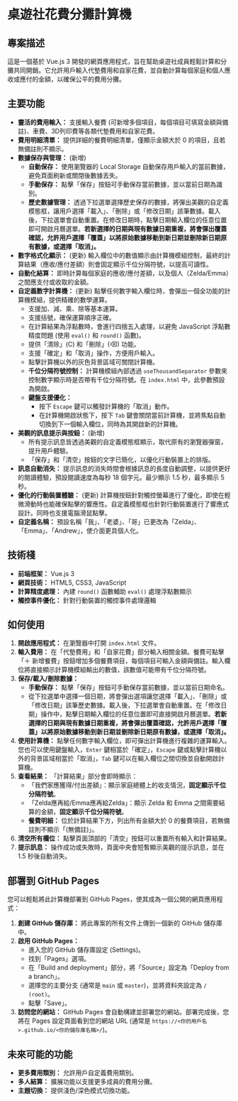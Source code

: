 # 桌遊社花費分攤計算機

## 專案描述
這是一個基於 Vue.js 3 開發的網頁應用程式，旨在幫助桌遊社成員輕鬆計算和分攤共同開銷。它允許用戶輸入代墊費用和自家花費，並自動計算每個家庭和個人應收或應付的金額，以確保公平的費用分攤。

## 主要功能
*   **靈活的費用輸入：** 支援輸入餐費 (可新增多個項目，每個項目可填寫金額與備註)、車費、3D列印費等各類代墊費用和自家花費。
*   **費用明細清單：** 提供詳細的餐費明細清單，僅顯示金額大於 0 的項目，且若無備註則不顯示。
*   **數據保存與管理：** (新增) 
    *   **自動保存：** 使用瀏覽器的 Local Storage 自動保存用戶輸入的當前數據，避免頁面刷新或關閉後數據丟失。
    *   **手動保存：** 點擊「保存」按鈕可手動保存當前數據，並以當前日期為識別。
    *   **歷史數據管理：** 透過下拉選單選擇歷史保存的數據，將彈出美觀的自定義模態框，讓用戶選擇「載入」、「刪除」或「修改日期」該筆數據。載入後，下拉選單會自動重置。在修改日期時，點擊日期輸入欄位的任意位置即可開啟月曆選單。**若新選擇的日期與現有數據日期重複，將會彈出覆蓋確認，允許用戶選擇「覆蓋」以將原始數據移動到新日期並刪除新日期原有數據，或選擇「取消」。**
*   **數字格式化顯示：** (更新) 輸入欄位中的數值顯示由計算機模組控制，最終的計算結果（應收/應付差額）則會固定顯示千位分隔符號，以提高可讀性。
*   **自動化結算：** 即時計算每個家庭的應收/應付差額，以及個人（Zelda/Emma）之間應支付或收取的金額。
*   **自定義數字計算機：** (更新) 點擊任何數字輸入欄位時，會彈出一個全功能的計算機模組，提供精確的數學運算。
    *   支援加、減、乘、除等基本運算。
    *   支援括號，確保運算順序正確。
    *   在計算結果為浮點數時，會進行四捨五入處理，以避免 JavaScript 浮點數精度問題 (使用 `eval()` 和 `round()` 函數)。
    *   提供「清除」(C) 和「刪除」(⌫) 功能。
    *   支援「確定」和「取消」操作，方便用戶輸入。
    *   點擊計算機以外的灰色背景區域可關閉計算機。
    *   **千位分隔符號控制：** 計算機模組內部透過 `useThousandSeparator` 參數來控制數字顯示時是否帶有千位分隔符號。在 `index.html` 中，此參數預設為開啟。
    *   **鍵盤支援優化：**
        *   按下 `Escape` 鍵可以觸發計算機的「取消」動作。
        *   在計算機開啟狀態下，按下 `Tab` 鍵會關閉當前計算機，並將焦點自動切換到下一個輸入欄位，同時為其開啟新的計算機。
*   **美觀的訊息提示與按鈕：** (新增) 
    *   所有提示訊息皆透過美觀的自定義模態框顯示，取代原有的瀏覽器彈窗，提升用戶體驗。
    *   「保存」和「清空」按鈕的文字已簡化，以優化行動裝置上的排版。
*   **訊息自動消失：** 提示訊息的消失時間會根據訊息的長度自動調整，以提供更好的閱讀體驗，預設閱讀速度為每秒 18 個字元。最少顯示 1.5 秒，最多顯示 5 秒。
*   **優化的行動裝置體驗：** (更新) 計算機按鈕針對觸控螢幕進行了優化，即使在輕微滑動時也能確保點擊的響應性。自定義模態框也針對行動裝置進行了響應式設計。同時也支援電腦滑鼠點擊。
*   **自定義名稱：** 預設名稱「我」、「老婆」、「哥」已更改為「Zelda」、「Emma」、「Andrew」，使介面更具個人化。

## 技術棧
*   **前端框架：** Vue.js 3
*   **網頁技術：** HTML5, CSS3, JavaScript
*   **計算精度處理：** 內建 `round()` 函數輔助 `eval()` 處理浮點數顯示
*   **觸控事件優化：** 針對行動裝置的觸控事件處理邏輯

## 如何使用
1.  **開啟應用程式：** 在瀏覽器中打開 `index.html` 文件。
2.  **輸入費用：** 在「代墊費用」和「自家花費」部分輸入相關金額。餐費可點擊「＋ 新增餐費」按鈕增加多個餐費項目，每個項目可輸入金額與備註。輸入欄位將直接顯示計算機模組輸出的數值，該數值可能帶有千位分隔符號。
3.  **保存/載入/刪除數據：**
    *   **手動保存：** 點擊「保存」按鈕可手動保存當前數據，並以當前日期命名。
    *   從下拉選單中選擇一個日期，將會彈出選項讓您選擇「載入」、「刪除」或「修改日期」該筆歷史數據。載入後，下拉選單會自動重置。在「修改日期」操作中，點擊日期輸入欄位的任意位置即可直接開啟月曆選單。**若新選擇的日期與現有數據日期重複，將會彈出覆蓋確認，允許用戶選擇「覆蓋」以將原始數據移動到新日期並刪除新日期原有數據，或選擇「取消」。**
4.  **使用計算機：** 點擊任何數字輸入欄位，即可彈出計算機進行複雜的運算輸入。您也可以使用鍵盤輸入，`Enter` 鍵相當於「確定」，`Escape` 鍵或點擊計算機以外的背景區域相當於「取消」，`Tab` 鍵可以在輸入欄位之間切換並自動開啟計算機。
5.  **查看結果：** 「計算結果」部分會即時顯示：
    *   「我們家應獲得/付出差額」：顯示家庭總體上的收支情況，**固定顯示千位分隔符號**。
    *   「Zelda應再給/Emma應再給Zelda」：顯示 Zelda 和 Emma 之間需要結算的金額，**固定顯示千位分隔符號**。
    *   **餐費明細：** 位於計算結果下方，列出所有金額大於 0 的餐費項目，若無備註則不顯示「(無備註)」。
6.  **清空所有欄位：** 點擊頁面頂部的「清空」按鈕可以重置所有輸入和計算結果。
7.  **提示訊息：** 操作成功或失敗時，頁面中央會短暫顯示美觀的提示訊息，並在 1.5 秒後自動消失。

## 部署到 GitHub Pages
您可以輕鬆將此計算機部署到 GitHub Pages，使其成為一個公開的網頁應用程式：
1.  **創建 GitHub 儲存庫：** 將此專案的所有文件上傳到一個新的 GitHub 儲存庫中。
2.  **啟用 GitHub Pages：**
    *   進入您的 GitHub 儲存庫設定 (Settings)。
    *   找到「Pages」選項。
    *   在「Build and deployment」部分，將「Source」設定為「Deploy from a branch」。
    *   選擇您的主要分支 (通常是 `main` 或 `master`)，並將資料夾設定為 `/ (root)`。
    *   點擊「Save」。
3.  **訪問您的網站：** GitHub Pages 會自動構建並部署您的網站。部署完成後，您將在 Pages 設定頁面看到您的網站 URL (通常是 `https://<你的用戶名>.github.io/<你的儲存庫名稱>/`)。

## 未來可能的功能
*   **更多費用類別：** 允許用戶自定義費用類別。
*   **多人結算：** 擴展功能以支援更多成員的費用分攤。
*   **主題切換：** 提供淺色/深色模式切換功能。
